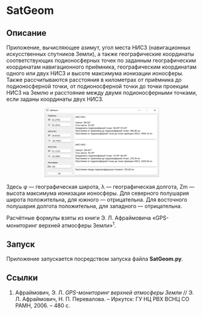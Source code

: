 # SatGeom
## Описание
Приложение, вычисляющее азимут, угол места НИСЗ (навигационных искусственных спутников Земли), а также географические координаты соответствующих 
подионосферных точек по заданным географическим координатам навигационного приёмника, географическим координатам одного или двух НИСЗ и высоте максимума 
ионизации ионосферы. Также рассчитываются расстояния в километрах от приёмника до подионосферной точки, от подионосферной точки до точки проекции НИСЗ на Землю 
и расстояние между двумя подионосферными точками, если заданы координаты двух НИСЗ.

<p align="center">
  <img src="https://github.com/Ricland/Pictures/raw/main/SatGeom_pic.png" width = 60%>
</p>

Здесь &phi; — географическая широта, &lambda; — географическая долгота, Zm — высота максимума ионизации ионосферы. Для северного полушария широта положительна, 
для южного — отрицательна. Для восточного полушария долгота положительна, для западного — отрицательна. 

Расчётные формулы взяты из книги Э. Л. Афраймовича «GPS-мониторинг верхней атмосферы Земли»<sup>1</sup>.

## Запуск
Приложение запускается посредством запуска файла **SatGeom.py**.

## Ссылки 
1. Афраймович, Э. Л. *GPS-мониторинг верхней атмосферы Земли* // Э. Л. Афраймович, Н. П. Перевалова. – Иркутск: ГУ НЦ РВХ ВСНЦ СО РАМН, 2006. – 480 с.
